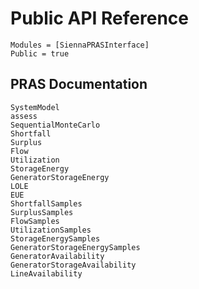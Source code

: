 # Public API Reference

```@autodocs
Modules = [SiennaPRASInterface]
Public = true
```

## PRAS Documentation

```@docs
SystemModel
assess
SequentialMonteCarlo
Shortfall
Surplus
Flow
Utilization
StorageEnergy
GeneratorStorageEnergy
LOLE
EUE
ShortfallSamples
SurplusSamples
FlowSamples
UtilizationSamples
StorageEnergySamples
GeneratorStorageEnergySamples
GeneratorAvailability
GeneratorStorageAvailability
LineAvailability
```
